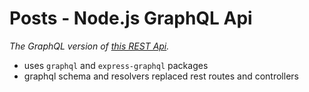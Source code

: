 # **Posts** - Node.js GraphQL Api

_The GraphQL version of [this REST Api](https://github.com/FilipLeonard/rest-basics-node-graphql)._

- uses `graphql` and `express-graphql` packages
- graphql schema and resolvers replaced rest routes and controllers

